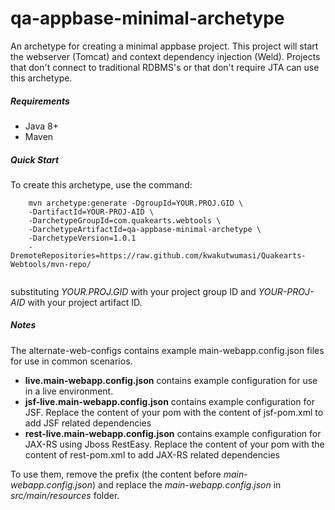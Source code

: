 # qa-appbase-minimal-archetype

An archetype for creating a minimal appbase project. This project will start the webserver (Tomcat) and context dependency injection (Weld).
Projects that don't connect to traditional RDBMS's or that don't require JTA can use this archetype.

##### Requirements
* Java 8+
* Maven

##### Quick Start

To create this archetype, use the command:

```
	mvn archetype:generate -DgroupId=YOUR.PROJ.GID \
	-DartifactId=YOUR-PROJ-AID \
	-DarchetypeGroupId=com.quakearts.webtools \
	-DarchetypeArtifactId=qa-appbase-minimal-archetype \
	-DarchetypeVersion=1.0.1
	-DremoteRepositories=https://raw.github.com/kwakutwumasi/Quakearts-Webtools/mvn-repo/
	
```

substituting _YOUR.PROJ.GID_ with your project group ID and _YOUR-PROJ-AID_ with your project artifact ID.

##### Notes

The alternate-web-configs contains example main-webapp.config.json files for use in common scenarios.
* **live.main-webapp.config.json** contains example configuration for use in a live environment.
* **jsf-live.main-webapp.config.json** contains example configuration for JSF. Replace the content of your pom with the content of jsf-pom.xml to add JSF related dependencies
* **rest-live.main-webapp.config.json** contains example configuration for JAX-RS using Jboss RestEasy. Replace the content of your pom with the content of rest-pom.xml to add JAX-RS related dependencies

To use them, remove the prefix (the content before _main-webapp.config.json_) and replace the _main-webapp.config.json_ in _src/main/resources_ folder.